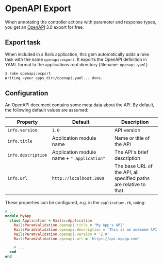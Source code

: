 # OpenAPI Export

When annotating the controller actions with parameter and response types, you get an [OpenAPI](https://www.openapis.org/) 3.0 export for free.

## Export task

When included in a Rails application, this gem automatically adds a rake task with the name `openapi:export`. It exports the OpenAPI definition in YAML format to the applications root directory (filename: `openapi.yaml`).

```sh
$ rake openapi:export
Writing <your_apps_dir>/openapi.yaml... done.
```

## Configuration

An OpenAPI document contains some meta data about the API. By default, the following default values are assumed:

|  Property | Default | Description |
|---|---|---|
| `info.version` | `1.0` | API version |
| `info.title`   | Application module name | Name or title of the API |
| `info.description`   | Application module name + `" application"` | The API's brief description |
| `info.url`   | `http://localhost:3000` | The base URL of the API, all specified paths are relative to that |

These properties can be configured, e.g. in the `application.rb`, using:

```ruby
# ...
module MyApp
  class Application < Rails::Application
    RailsParamValidation.openapi.title = "My App's API"
    RailsParamValidation.openapi.description = 'This is an awesome API to interact with my App'
    RailsParamValidation.openapi.version = '2.0'
    RailsParamValidation.openapi.url = 'https://api.myapp.com'

    # ...
  end
end 
```